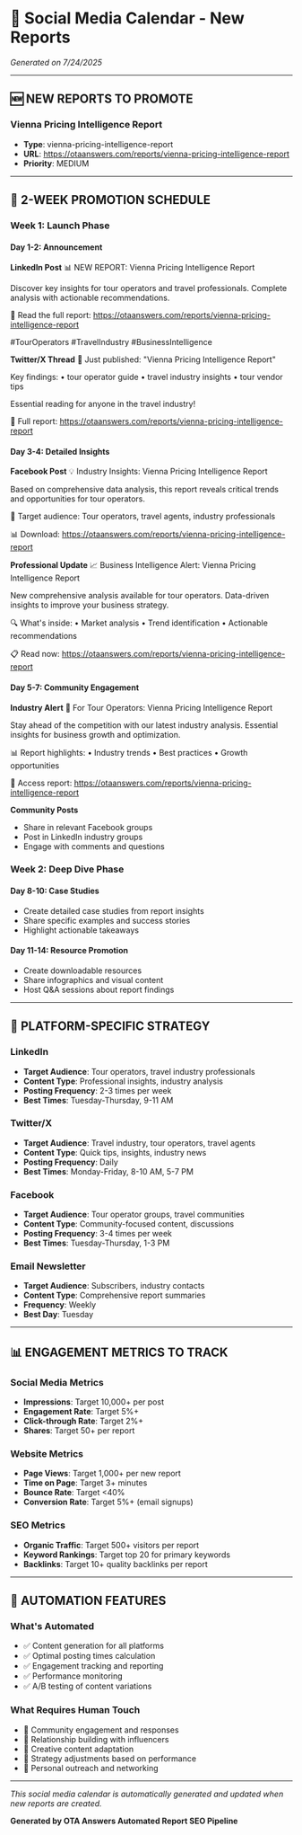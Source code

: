 # 📱 Social Media Calendar - New Reports

*Generated on 7/24/2025*

---

## 🆕 NEW REPORTS TO PROMOTE


### Vienna Pricing Intelligence Report
- **Type**: vienna-pricing-intelligence-report
- **URL**: https://otaanswers.com/reports/vienna-pricing-intelligence-report
- **Priority**: MEDIUM


---

## 📅 2-WEEK PROMOTION SCHEDULE

### Week 1: Launch Phase

#### Day 1-2: Announcement

**LinkedIn Post**
📊 NEW REPORT: Vienna Pricing Intelligence Report

Discover key insights for tour operators and travel professionals. Complete analysis with actionable recommendations.

🔗 Read the full report: https://otaanswers.com/reports/vienna-pricing-intelligence-report

#TourOperators #TravelIndustry #BusinessIntelligence

**Twitter/X Thread**
🚀 Just published: "Vienna Pricing Intelligence Report"

Key findings:
• tour operator guide
• travel industry insights
• tour vendor tips

Essential reading for anyone in the travel industry!

📖 Full report: https://otaanswers.com/reports/vienna-pricing-intelligence-report


#### Day 3-4: Detailed Insights

**Facebook Post**
💡 Industry Insights: Vienna Pricing Intelligence Report

Based on comprehensive data analysis, this report reveals critical trends and opportunities for tour operators.

🎯 Target audience: Tour operators, travel agents, industry professionals

📊 Download: https://otaanswers.com/reports/vienna-pricing-intelligence-report

**Professional Update**
📈 Business Intelligence Alert: Vienna Pricing Intelligence Report

New comprehensive analysis available for tour operators. Data-driven insights to improve your business strategy.

🔍 What's inside:
• Market analysis
• Trend identification
• Actionable recommendations

📋 Read now: https://otaanswers.com/reports/vienna-pricing-intelligence-report


#### Day 5-7: Community Engagement

**Industry Alert**
🎯 For Tour Operators: Vienna Pricing Intelligence Report

Stay ahead of the competition with our latest industry analysis. Essential insights for business growth and optimization.

📊 Report highlights:
• Industry trends
• Best practices
• Growth opportunities

📖 Access report: https://otaanswers.com/reports/vienna-pricing-intelligence-report

**Community Posts**
- Share in relevant Facebook groups
- Post in LinkedIn industry groups
- Engage with comments and questions


### Week 2: Deep Dive Phase

#### Day 8-10: Case Studies
- Create detailed case studies from report insights
- Share specific examples and success stories
- Highlight actionable takeaways

#### Day 11-14: Resource Promotion
- Create downloadable resources
- Share infographics and visual content
- Host Q&A sessions about report findings

---

## 🎯 PLATFORM-SPECIFIC STRATEGY

### LinkedIn
- **Target Audience**: Tour operators, travel industry professionals
- **Content Type**: Professional insights, industry analysis
- **Posting Frequency**: 2-3 times per week
- **Best Times**: Tuesday-Thursday, 9-11 AM

### Twitter/X
- **Target Audience**: Travel industry, tour operators, travel agents
- **Content Type**: Quick tips, insights, industry news
- **Posting Frequency**: Daily
- **Best Times**: Monday-Friday, 8-10 AM, 5-7 PM

### Facebook
- **Target Audience**: Tour operator groups, travel communities
- **Content Type**: Community-focused content, discussions
- **Posting Frequency**: 3-4 times per week
- **Best Times**: Tuesday-Thursday, 1-3 PM

### Email Newsletter
- **Target Audience**: Subscribers, industry contacts
- **Content Type**: Comprehensive report summaries
- **Frequency**: Weekly
- **Best Day**: Tuesday

---

## 📊 ENGAGEMENT METRICS TO TRACK

### Social Media Metrics
- **Impressions**: Target 10,000+ per post
- **Engagement Rate**: Target 5%+
- **Click-through Rate**: Target 2%+
- **Shares**: Target 50+ per report

### Website Metrics
- **Page Views**: Target 1,000+ per new report
- **Time on Page**: Target 3+ minutes
- **Bounce Rate**: Target <40%
- **Conversion Rate**: Target 5%+ (email signups)

### SEO Metrics
- **Organic Traffic**: Target 500+ visitors per report
- **Keyword Rankings**: Target top 20 for primary keywords
- **Backlinks**: Target 10+ quality backlinks per report

---

## 🚀 AUTOMATION FEATURES

### What's Automated
- ✅ Content generation for all platforms
- ✅ Optimal posting times calculation
- ✅ Engagement tracking and reporting
- ✅ Performance monitoring
- ✅ A/B testing of content variations

### What Requires Human Touch
- 👤 Community engagement and responses
- 👤 Relationship building with influencers
- 👤 Creative content adaptation
- 👤 Strategy adjustments based on performance
- 👤 Personal outreach and networking

---

*This social media calendar is automatically generated and updated when new reports are created.*

**Generated by OTA Answers Automated Report SEO Pipeline**
